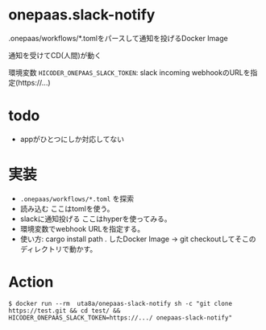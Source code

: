 # onepaas.slack-notify
.onepaas/workflows/*.tomlをパースして通知を投げるDocker Image

通知を受けてCD(人間)が動く

環境変数
`HICODER_ONEPAAS_SLACK_TOKEN`: slack incoming webhookのURLを指定(https://...)

# todo
- appがひとつにしか対応してない
# 実装
- `.onepaas/workflows/*.toml` を探索
- 読み込む ここはtomlを使う。
- slackに通知投げる ここはhyperを使ってみる。
- 環境変数でwebhook URLを指定する。
- 使い方: cargo install path . したDocker Image -> git checkoutしてそこのディレクトリで動かす。

# Action
```
$ docker run --rm  uta8a/onepaas-slack-notify sh -c "git clone https://test.git && cd test/ && HICODER_ONEPAAS_SLACK_TOKEN=https://.../ onepaas-slack-notify"
```